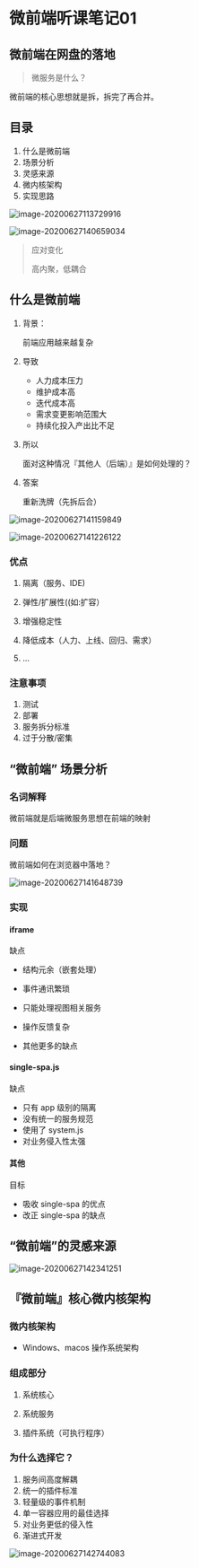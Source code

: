 # 微前端听课笔记01

## 微前端在网盘的落地

> 微服务是什么？

微前端的核心思想就是拆，拆完了再合并。

## 目录

1. 什么是微前端 
2. 场景分析 
3. 灵感来源
4. 微内核架构 
5. 实现思路

![image-20200627113729916](https://wsk-mweb.oss-cn-hangzhou.aliyuncs.com/2020-06-27-033731.png)

![image-20200627140659034](https://wsk-mweb.oss-cn-hangzhou.aliyuncs.com/2020-06-27-060701.png)



> 应对变化
>
> 高内聚，低耦合

## 什么是微前端

1. 背景：

   前端应用越来越复杂

2. 导致

   - 人力成本压力
   - 维护成本高
   - 迭代成本高
   - 需求变更影响范围大 
   - 持续化投入产出比不足

3. 所以

   面对这种情况『其他人（后端）』是如何处理的？

4. 答案

   重新洗牌（先拆后合）

![image-20200627141159849](https://wsk-mweb.oss-cn-hangzhou.aliyuncs.com/2020-06-27-061201.png)

![image-20200627141226122](https://wsk-mweb.oss-cn-hangzhou.aliyuncs.com/2020-06-27-061228.png)

### 优点

1. 隔离（服务、IDE)

2. 弹性/扩展性((如:扩容）
3. 增强稳定性

4. 降低成本（人力、上线、回归、需求）
5. ...

### 注意事项

1. 测试
2. 部署
3. 服务拆分标准
4. 过于分散/密集

## “微前端” 场景分析

### 名词解释

微前端就是后端微服务思想在前端的映射

### 问题

微前端如何在浏览器中落地？

![image-20200627141648739](https://wsk-mweb.oss-cn-hangzhou.aliyuncs.com/2020-06-27-061650.png)

### 实现

#### iframe

缺点

- 结构元余（嵌套处理）

- 事件通讯繁琐
- 只能处理视图相关服务 
- 操作反馈复杂
- 其他更多的缺点

#### single-spa.js

缺点

- 只有 app 级别的隔离
- 没有统一的服务规范
- 使用了 system.js
- 对业务侵入性太强

#### 其他

目标

- 吸收 single-spa 的优点
- 改正 single-spa 的缺点



## “微前端”的灵感来源

![image-20200627142341251](https://wsk-mweb.oss-cn-hangzhou.aliyuncs.com/2020-06-27-062343.png)

## 『微前端』核心微内核架构

### 微内核架构

- Windows、macos 操作系统架构

### 组成部分 

1. 系统核心
2. 系统服务

3. 插件系统（可执行程序）

### 为什么选择它？

1. 服务间高度解耦 
2. 统一的插件标准 
3. 轻量级的事件机制 
4. 单一容器应用的最佳选择 
5. 对业务更低的侵入性 
6. 渐进式开发



![image-20200627142744083](https://wsk-mweb.oss-cn-hangzhou.aliyuncs.com/2020-06-27-062746.png)

